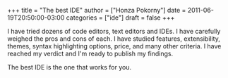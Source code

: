 +++
title = "The best IDE"
author = ["Honza Pokorny"]
date = 2011-06-19T20:50:00-03:00
categories = ["ide"]
draft = false
+++

I have tried dozens of code editors, text editors and IDEs. I have carefully
weighed the pros and cons of each. I have studied features, extensibility,
themes, syntax highlighting options, price, and many other criteria. I have
reached my verdict and I'm ready to publish my findings.

The best IDE is the one that works for you.
